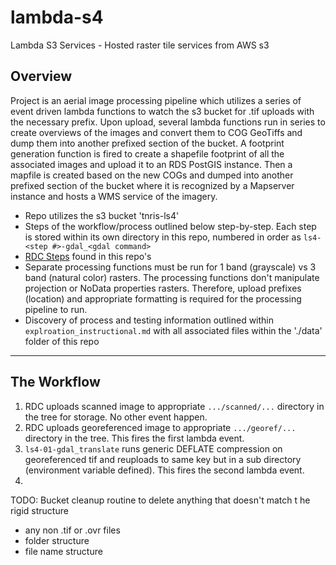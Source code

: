 # lambda-s4
Lambda S3 Services - Hosted raster tile services from AWS s3

## Overview

Project is an aerial image processing pipeline which utilizes a series of event driven lambda functions to watch the s3 bucket for .tif uploads with the necessary prefix. Upon upload, several lambda functions run in series to create overviews of the images and convert them to COG GeoTiffs and dump them into another prefixed section of the bucket. A footprint generation function is fired to create a shapefile footprint of all the associated images and upload it to an RDS PostGIS instance. Then a mapfile is created based on the new COGs and dumped into another prefixed section of the bucket where it is recognized by a Mapserver instance and hosts a WMS service of the imagery.

* Repo utilizes the s3 bucket 'tnris-ls4'
* Steps of the workflow/process outlined below step-by-step. Each step is stored within its own directory in this repo, numbered in order as `ls4-<step #>-gdal_<gdal command>`
* [RDC Steps](https://github.com/TNRIS/lambda-s4/wiki/RDC---Individual-Frames,-Indexes,-&-Lake-Gallery-Mosaics) found in this repo's
* Separate processing functions must be run for 1 band (grayscale) vs 3 band (natural color) rasters. The processing functions don't manipulate projection or NoData properties rasters. Therefore, upload prefixes (location) and appropriate formatting is required for the processing pipeline to run.
* Discovery of process and testing information outlined within `explroation_instructional.md` with all associated files within the './data' folder of this repo

---

## The Workflow

1. RDC uploads scanned image to  appropriate `.../scanned/...` directory in the tree for storage. No other event happen.
2. RDC uploads georeferenced image to appropriate `.../georef/...` directory in the tree. This fires the first lambda event.
3. `ls4-01-gdal_translate` runs generic DEFLATE compression on georeferenced tif and reuploads to same key but in a sub directory (environment variable defined). This fires the second lambda event.
4.

TODO: Bucket cleanup routine to delete anything that doesn't match t he rigid structure
* any non .tif or .ovr files
* folder structure
* file name structure
